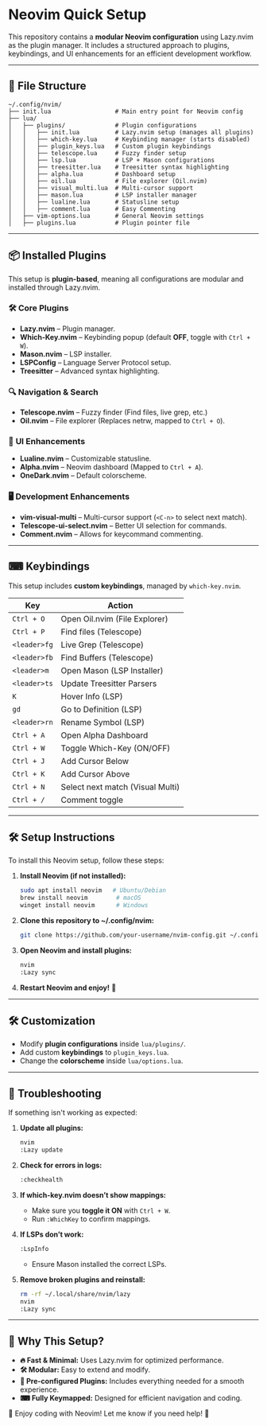 
# Neovim Quick Setup

This repository contains a **modular Neovim configuration** using Lazy.nvim as the plugin manager. It includes a structured approach to plugins, keybindings, and UI enhancements for an efficient development workflow.

---

## 📂 **File Structure**
```
~/.config/nvim/
├── init.lua                  # Main entry point for Neovim config
├── lua/
│   ├── plugins/              # Plugin configurations
│   │   ├── init.lua          # Lazy.nvim setup (manages all plugins)
│   │   ├── which-key.lua     # Keybinding manager (starts disabled)
│   │   ├── plugin_keys.lua   # Custom plugin keybindings
│   │   ├── telescope.lua     # Fuzzy finder setup
│   │   ├── lsp.lua           # LSP + Mason configurations
│   │   ├── treesitter.lua    # Treesitter syntax highlighting
│   │   ├── alpha.lua         # Dashboard setup
│   │   ├── oil.lua           # File explorer (Oil.nvim)
│   │   ├── visual_multi.lua  # Multi-cursor support
│   │   ├── mason.lua         # LSP installer manager
│   │   ├── lualine.lua       # Statusline setup
│   │   ├── comment.lua       # Easy Commenting 
│   ├── vim-options.lua       # General Neovim settings 
│   ├── plugins.lua           # Plugin pointer file
```

---

## 📦 **Installed Plugins**
This setup is **plugin-based**, meaning all configurations are modular and installed through Lazy.nvim.

### 🛠 **Core Plugins**
- **Lazy.nvim** – Plugin manager.
- **Which-Key.nvim** – Keybinding popup (default **OFF**, toggle with `Ctrl + W`).
- **Mason.nvim** – LSP installer.
- **LSPConfig** – Language Server Protocol setup.
- **Treesitter** – Advanced syntax highlighting.

### 🔍 **Navigation & Search**
- **Telescope.nvim** – Fuzzy finder (Find files, live grep, etc.)
- **Oil.nvim** – File explorer (Replaces netrw, mapped to `Ctrl + O`).

### 🎨 **UI Enhancements**
- **Lualine.nvim** – Customizable statusline.
- **Alpha.nvim** – Neovim dashboard (Mapped to `Ctrl + A`).
- **OneDark.nvim** – Default colorscheme.

### 🖥 **Development Enhancements**
- **vim-visual-multi** – Multi-cursor support (`<C-n>` to select next match).
- **Telescope-ui-select.nvim** – Better UI selection for commands.
- **Comment.nvim** – Allows for keycommand commenting.
---

## ⌨ **Keybindings**
This setup includes **custom keybindings**, managed by `which-key.nvim`.

| Key | Action |
|-----|--------|
| `Ctrl + O` | Open Oil.nvim (File Explorer) |
| `Ctrl + P` | Find files (Telescope) |
| `<leader>fg` | Live Grep (Telescope) |
| `<leader>fb` | Find Buffers (Telescope) |
| `<leader>m` | Open Mason (LSP Installer) |
| `<leader>ts` | Update Treesitter Parsers |
| `K` | Hover Info (LSP) |
| `gd` | Go to Definition (LSP) |
| `<leader>rn` | Rename Symbol (LSP) |
| `Ctrl + A` | Open Alpha Dashboard |
| `Ctrl + W` | Toggle Which-Key (ON/OFF) |
| `Ctrl + J` | Add Cursor Below |
| `Ctrl + K` | Add Cursor Above |
| `Ctrl + N` | Select next match (Visual Multi) |
| `Ctrl + /` | Comment toggle |

---

## 🛠 **Setup Instructions**
To install this Neovim setup, follow these steps:

1. **Install Neovim (if not installed):**
   ```sh
   sudo apt install neovim   # Ubuntu/Debian
   brew install neovim        # macOS
   winget install neovim      # Windows
   ```

2. **Clone this repository to ~/.config/nvim:**
   ```sh
   git clone https://github.com/your-username/nvim-config.git ~/.config/nvim
   ```

3. **Open Neovim and install plugins:**
   ```sh
   nvim
   :Lazy sync
   ```

4. **Restart Neovim and enjoy!** 🚀

---

## 🛠 **Customization**
- Modify **plugin configurations** inside `lua/plugins/`.
- Add custom **keybindings** to `plugin_keys.lua`.
- Change the **colorscheme** inside `lua/options.lua`.

---

## 🔄 **Troubleshooting**
If something isn't working as expected:

1. **Update all plugins:**
   ```sh
   nvim
   :Lazy update
   ```

2. **Check for errors in logs:**
   ```sh
   :checkhealth
   ```

3. **If which-key.nvim doesn’t show mappings:**
   - Make sure you **toggle it ON** with `Ctrl + W`.
   - Run `:WhichKey` to confirm mappings.

4. **If LSPs don’t work:**
   ```sh
   :LspInfo
   ```
   - Ensure Mason installed the correct LSPs.

5. **Remove broken plugins and reinstall:**
   ```sh
   rm -rf ~/.local/share/nvim/lazy
   nvim
   :Lazy sync
   ```

---

## 🎯 **Why This Setup?**
- **🔥 Fast & Minimal:** Uses Lazy.nvim for optimized performance.
- **🛠 Modular:** Easy to extend and modify.
- **🔄 Pre-configured Plugins:** Includes everything needed for a smooth experience.
- **⌨ Fully Keymapped:** Designed for efficient navigation and coding.

🚀 Enjoy coding with Neovim! Let me know if you need help! 🎯

